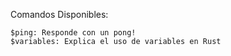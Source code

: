 Comandos Disponibles:
```
$ping: Responde con un pong!
$variables: Explica el uso de variables en Rust
```

